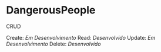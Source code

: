 # DangerousPeople
CRUD

Create: <i>Em Desenvolvimento</i>
Read: <i>Desenvolvido</i>
Update: <i>Em Desenvolvimento</i>
Delete: <i>Desenvolvido</i>
